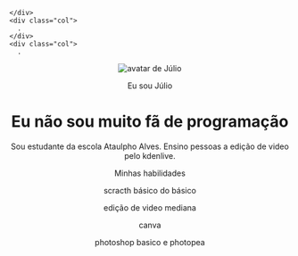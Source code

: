 
    </div>
    <div class="col">
      .
    </div>
    <div class="col">
      .
  </div>
</div>
<!-- código omitido -->

<body>
  <header class="container">
    <img src="https://i.pravatar.cc/150?img=3" alt="avatar de Júlio" srcset="">
    <p>Eu sou Júlio</p>
    <h1>Eu não sou muito fã de programação</h1>
    <p>Sou estudante da escola Ataulpho Alves. Ensino pessoas a edição de video pelo kdenlive.</p>
    <p>Minhas habilidades</p>
    <div>
      <p>scracth básico do básico</p>
      <p> edição de video mediana</p>
      <p>canva</p>
      <p>photoshop basico e photopea</p>
    </div>
  </header>
</body>
